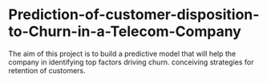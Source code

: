 # Prediction-of-customer-disposition-to-Churn-in-a-Telecom-Company
The aim of this project is to build a predictive model that will help the company in identifying top factors driving churn. conceiving strategies for retention of customers.

